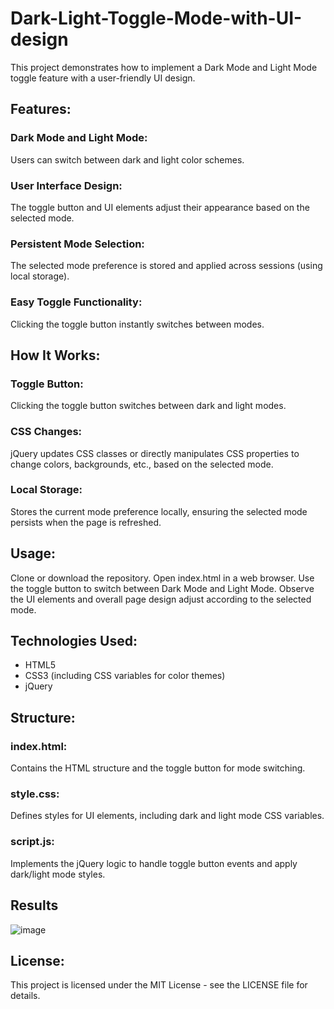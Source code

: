 # Dark-Light-Toggle-Mode-with-UI-design
This project demonstrates how to implement a Dark Mode and Light Mode toggle feature with a user-friendly UI design.

## Features:
### Dark Mode and Light Mode:
Users can switch between dark and light color schemes.
### User Interface Design: 
The toggle button and UI elements adjust their appearance based on the selected mode.
### Persistent Mode Selection:
The selected mode preference is stored and applied across sessions (using local storage).
### Easy Toggle Functionality: 
Clicking the toggle button instantly switches between modes.
## How It Works:
### Toggle Button: 
Clicking the toggle button switches between dark and light modes.
### CSS Changes: 
jQuery updates CSS classes or directly manipulates CSS properties to change colors, backgrounds, etc., based on the selected mode.
### Local Storage:
Stores the current mode preference locally, ensuring the selected mode persists when the page is refreshed.
## Usage:
Clone or download the repository.
Open index.html in a web browser.
Use the toggle button to switch between Dark Mode and Light Mode.
Observe the UI elements and overall page design adjust according to the selected mode.
## Technologies Used:
- HTML5
- CSS3 (including CSS variables for color themes)
- jQuery
## Structure:
### index.html:
Contains the HTML structure and the toggle button for mode switching.
### style.css:
Defines styles for UI elements, including dark and light mode CSS variables.
### script.js: 
Implements the jQuery logic to handle toggle button events and apply dark/light mode styles.
## Results 
![image](https://github.com/AlizayAyesha/Dark-Light-Toggle-Mode-with-UI-design/assets/68489612/67dc7827-0cfd-4d8b-ae8c-5f97be880332)

## License:
This project is licensed under the MIT License - see the LICENSE file for details.

